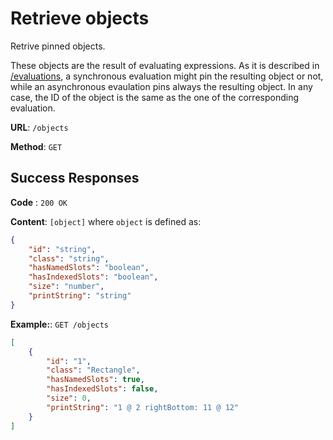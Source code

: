# Retrieve objects

Retrive pinned objects.

These objects are the result of evaluating expressions. As it is described in [/evaluations](../evaluations/post), a synchronous evaluation might pin the resulting object or not, while an asynchronous evaulation pins always the resulting object. In any case, the ID of the object is the same as the one of the corresponding evaluation.

**URL**: `/objects`

**Method**: `GET`

## Success Responses

**Code** : `200 OK`

**Content**: `[object]` where `object` is defined as:

```json
{
	"id": "string",
	"class": "string",
	"hasNamedSlots": "boolean",
	"hasIndexedSlots": "boolean",
	"size": "number",
	"printString": "string"
}
```

**Example:**: `GET /objects`

```json
[
	{
		"id": "1",
		"class": "Rectangle",
		"hasNamedSlots": true,
		"hasIndexedSlots": false,
		"size": 0,
		"printString": "1 @ 2 rightBottom: 11 @ 12"
	}
]
```
